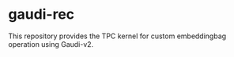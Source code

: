 # gaudi-rec

This repository provides the TPC kernel for custom embeddingbag operation using Gaudi-v2.